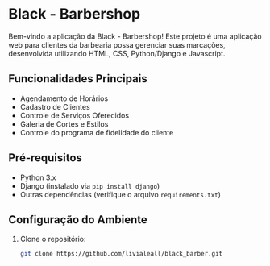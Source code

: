 # Black - Barbershop

Bem-vindo a aplicação da Black - Barbershop! Este projeto é uma aplicação web para clientes da barbearia possa gerenciar suas marcações, desenvolvida utilizando HTML, CSS, Python/Django e Javascript.

## Funcionalidades Principais

- Agendamento de Horários
- Cadastro de Clientes
- Controle de Serviços Oferecidos
- Galeria de Cortes e Estilos
- Controle do programa de fidelidade do cliente

## Pré-requisitos

- Python 3.x
- Django (instalado via `pip install django`)
- Outras dependências (verifique o arquivo `requirements.txt`)

## Configuração do Ambiente

1. Clone o repositório:
   ```bash
   git clone https://github.com/livialeall/black_barber.git

